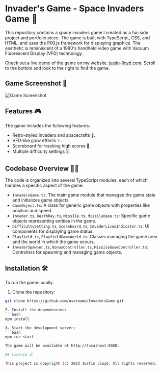 # Invader's Game - Space Invaders Game 🚀

This repository contains a space invaders game I created as a fun side project and portfolio piece. The game is built with TypeScript, CSS, and HTML, and uses the PIXI.js framework for displaying graphics. The aesthetic is reminiscent of a 1980's handheld video game with Vacuum Fluorescent Display (VFD) technology.

Check out a live demo of the game on my website: [justin-lloyd.com](https://www.justin-lloyd.com). Scroll to the bottom and look to the right to find the game.

## Game Screenshot 📸

![Game Screenshot](screenshot-01.jpg)

## Features 🎮

The game includes the following features:

* Retro-styled invaders and spacecrafts 🚀.
* VFD-like glow effects ✨.
* Scoreboard for tracking high scores 📝.
* Multiple difficulty settings 🎚️.

## Codebase Overview 👨‍💻

The code is organized into several TypeScript modules, each of which handles a specific aspect of the game:

* `InvadersGame.ts`: The main game module that manages the game state and initializes game objects.
* `GameObject.ts`: A class for generic game objects with properties like position and speed.
* `Invader.ts`, `DeathRay.ts`, `Missile.ts`, `MissileBase.ts`: Specific game objects representing entities in the game.
* `DifficultySetting.ts`, `Scoreboard.ts`, `InvaderLivesIndicator.ts`: UI components for displaying game status.
* `Playfield.ts`, `PlayfieldGameWorld.ts`: Classes managing the game area and the world in which the game occurs.
* `InvaderSpawner.ts`, `BonusController.ts`, `MissileBaseController.ts`: Controllers for spawning and managing game objects.

## Installation 🛠️

To run the game locally:

1. Clone the repository:

```bash
git clone https://github.com/username/InvadersGame.git

2. Install the dependencies:
```bash
npm install

3. Start the development server:
```bash
npm run start

The game will be available at http://localhost:8080.

## License ⚖️

This project is Copyright (c) 2023 Justin Lloyd. All rights reserved.
